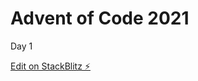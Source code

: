 # Advent of Code 2021

Day 1

[Edit on StackBlitz ⚡️](https://stackblitz.com/edit/angular-ivy-vv7dux)
